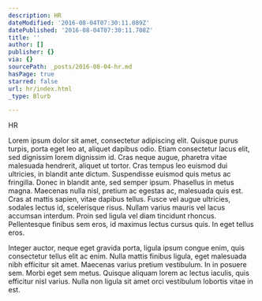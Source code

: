 ```yaml
---
description: HR
dateModified: '2016-08-04T07:30:11.089Z'
datePublished: '2016-08-04T07:30:11.708Z'
title: ''
author: []
publisher: {}
via: {}
sourcePath: _posts/2016-08-04-hr.md
hasPage: true
starred: false
url: hr/index.html
_type: Blurb

---
```

HR

Lorem ipsum dolor sit amet, consectetur adipiscing elit. Quisque purus turpis, porta eget leo at, aliquet dapibus odio. Etiam consectetur lacus elit, sed dignissim lorem dignissim id. Cras neque augue, pharetra vitae malesuada hendrerit, aliquet ut tortor. Cras tempus leo euismod dui ultricies, in blandit ante dictum. Suspendisse euismod quis metus ac fringilla. Donec in blandit ante, sed semper ipsum. Phasellus in metus magna. Maecenas nulla nisl, pretium ac egestas ac, malesuada quis est. Cras at mattis sapien, vitae dapibus tellus. Fusce vel augue ultricies, sodales lectus id, scelerisque risus. Nullam varius mauris vel lacus accumsan interdum. Proin sed ligula vel diam tincidunt rhoncus. Pellentesque finibus sem eros, id maximus lectus cursus quis. In eget tellus eros.

Integer auctor, neque eget gravida porta, ligula ipsum congue enim, quis consectetur tellus elit ac enim. Nulla mattis finibus ligula, eget malesuada nibh efficitur sit amet. Maecenas varius pretium vestibulum. In in posuere sem. Morbi eget sem metus. Quisque aliquam lorem ac lectus iaculis, quis efficitur nisl varius. Nulla non ligula sit amet orci vestibulum lobortis vitae in est.
